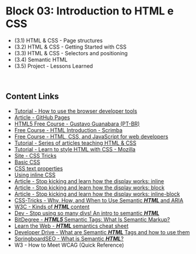 # Block 03: Introduction to HTML e CSS

 - (3.1) HTML & CSS - Page structures
 - (3.2) HTML & CSS - Getting Started with CSS
 - (3.3) HTML & CSS - Selectors and positioning
 - (3.4) Semantic HTML
 - (3.5) Project - Lessons Learned
 
<br>
 
## Content Links

- <a href="https://www.khanacademy.org/computing/computer-programming/html-css/web-development-tools/a/using-the-browser-developer-tools">Tutorial - How to use the browser developer tools</a>
- <a href="http://jmcglone.com/guides/github-pages/">Article - GitHub Pages</a>
- <a href="https://www.youtube.com/playlist?list=PLHz_AreHm4dlAnJ_jJtV29RFxnPHDuk9o">HTML5 Free Course - Gustavo Guanabara (PT-BR)</a>
- <a href="https://scrimba.com/g/ghtml">Free Course - HTML Introduction - Scrimba</a>
- <a href="https://www.coursera.org/learn/html-css-javascript-for-web-developers/home/welcome">Free Course - HTML, CSS, and JavaScript for web developers</a>
- <a href="https://internetingishard.com/">Tutorial - Series of articles teaching HTML & CSS</a>
- <a href="https://developer.mozilla.org/en-US/docs/Learn/CSS">Tutorial - Learn to style HTML with CSS - Mozilla</a>
- <a href="https://css-tricks.com/">Site - CSS Tricks</a>
- <a href="https://pt.khanacademy.org/computing/computer-programming/html-css/intro-to-css/pt/css-basics">Basic CSS</a>
- <a href="https://pt.khanacademy.org/computing/computer-programming/html-css/css-text-properties/pt/css-font-family-property">CSS text properties</a>
- <a href="https://www.khanacademy.org/computing/computer-programming/html-css/more-ways-to-embed-css/pt/using-inline-css-styles">Using inline CSS</a>
- <a href="https://medium.com/collabcode/pare-de-chutar-e-aprenda-como-funciona-o-display-inline-4ccb7b77371d">Article - Stop kicking and learn how the display works: inline</a>
- <a href="https://medium.com/collabcode/pare-de-chutar-e-aprenda-como-funciona-o-display-block-98480c987950">Article - Stop kicking and learn how the display works: block</a>
- <a href="https://medium.com/collabcode/pare-de-chutar-e-aprenda-como-funciona-o-display-inline-block-4e6cba2f19d4">Article - Stop kicking and learn how the display works: inline-block</a>
- <a href="https://css-tricks.com/why-how-and-when-to-use-semantic-html-and-aria/">CSS-Tricks - Why, How, and When to Use Semantic <strong><em>HTML </em></strong>and ARIA</a>
- <a href="https://www.w3.org/TR/2011/WD-html5-20110525/content-models.html">W3C - Kinds of <strong><em>HTML </em></strong>content</a>
- <a href="https://dev.to/kenbellows/stop-using-so-many-divs-an-intro-to-semantic-html-3i9i">Dev - Stop using so many divs! An intro to semantic <strong><em>HTML</em></strong></a>
- <a href="https://www.bitdegree.org/learn/html5-semantic-tags">BitDegree - <strong><em>HTML5 </em></strong>Semantic Tags: What Is Semantic Markup?</a>
- <a href="https://learn-the-web.algonquindesign.ca/topics/html-semantics-cheat-sheet/">Learn the Web - <strong><em>HTML </em></strong>semantics cheat sheet</a>
- <a href="https://www.developerdrive.com/what-are-semantic-html-tags/">Developer Drive - What are Semantic <strong><em>HTML </em></strong>Tags and how to use them</a>
- <a href="http://www.springboardseo.com/resources/what-is/semantic-html.html">SpringboardSEO - What is Semantic <strong><em>HTML</em></strong>?</a>
- <a ref="https://www.w3.org/WAI/WCAG21/quickref/?versions=2.0">W3 - How to Meet WCAG (Quick Reference)</a>

